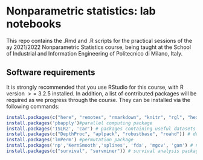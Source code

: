 # Nonparametric statistics: lab notebooks
This repo contains the .Rmd and .R scripts for the practical sessions of the ay 2021/2022 Nonparametric Statistics course, being taught at the School of Industrial and Information Engineering of Politecnico di Milano, Italy.

## Software requirements

It is strongly recommended that you use RStudio for this course, with R
version  &gt; = 3.2.5 installed. In addition, a list of contributed
packages will be required as we progress through the course. They can be
installed via the following commands:

``` r
install.packages(c("here", "remotes", "rmarkdown", "knitr", "rgl", "hexbin", "packagefinder", "dplyr", "ggplot2","broom","progress")) # general-purpose packages
install.packages('pbapply')#parallel computing package
install.packages('ISLR2', 'car') # packages containing useful datasets
install.packages(c("DepthProc", "aplpack", "robustbase", "roahd")) # depth measures packages
install.packages('lmPerm') #permutation package
install.packages('np','KernSmooth','splines', 'fda', 'mgcv', 'gam') # non parametric regression packages
install.packages(c("survival", "survminer")) # survival analysis packages
```
